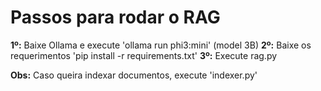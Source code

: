 
# Passos para rodar o RAG

**1º:** Baixe Ollama e execute 'ollama run phi3:mini'  (model 3B)
**2º:** Baixe os requerimentos 'pip install -r requirements.txt'
**3º:** Execute rag.py

**Obs:** Caso queira indexar documentos, execute 'indexer.py'
